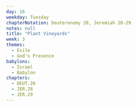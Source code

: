 ```yaml
---
day: 16
weekday: Tuesday
chapterNotation: Deuteronomy 20, Jeremiah 28-29
notes: null
title: "Plant Vineyards"
week: 3
themes:
  - Exile
  - God's Presence
babylons:
  - Israel
  - Babylon
chapters:
  - DEUT.20
  - JER.28
  - JER.29
---
```


